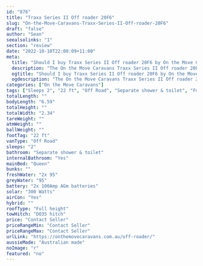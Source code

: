 ```yaml
---
id: "876"
title: "Traxx Series II Off roader 20F6"
slug: "On-the-Move-Caravans-Traxx-Series-II-Off-roader-20F6"
draft: "false"
author: "Sean"
seealsolinks: "1"
section: "review"
date: "2022-10-10T22:00:09+11:00"
meta:
  title: "Should I buy Traxx Series II Off roader 20F6 by On the Move Caravans?"
  description: "The On the Move Caravans Traxx Series II Off roader 20F6 is classed as Off Road, and sleeps 2 people. It is Australian made and comes in at 22 ft. It generally has Separate shower & toilet."
  ogtitle: "Should I buy Traxx Series II Off roader 20F6 by On the Move Caravans?"
  ogdescription: "The On the Move Caravans Traxx Series II Off roader 20F6 is classed as Off Road, and sleeps 2 people. It is Australian made and comes in at 22 ft. It generally has Separate shower & toilet."
categories: ["On the Move Caravans"]
tags: ["Sleeps 2", "22 ft", "Off Road", "Separate shower & toilet", "Full height", "Price Unknown", "Australian made"]
totalLength: ""
bodyLength: "6.59"
totalHeight: ""
totalWidth: "2.34"
tareWeight: ""
atmWeight: ""
ballWeight: ""
footTag: "22 ft"
vanType: "Off Road"
sleeps: "2"
bathroom: "Separate shower & toilet"
internalBathroom: "Yes"
mainBed: "Queen"
bunks: ""
freshWater: "2x 95"
greyWater: "95"
battery: "2x 100Amp AGm batteries"
solar: "300 Watts"
airCon: "Yes"
hybrid: ""
roofType: "Full height"
towHitch: "DO35 hitch"
price: "Contact Seller"
priceRangeMin: "Contact Seller"
priceRangeMax: "Contact Seller"
urlLink: "https://onthemovecaravans.com.au/off-roader/"
aussieMade: "Australian made"
noImage: "r"
featured: "no"
---
```


